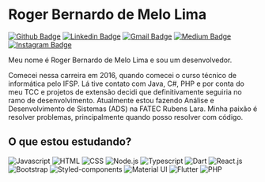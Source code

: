 # Roger Bernardo de Melo Lima
[![Github Badge](https://img.shields.io/badge/GitHub-100000?style=for-the-badge&logo=github&logoColor=white)](https://github.com/rbmelolima)
[![Linkedin Badge](https://img.shields.io/badge/LinkedIn-0077B5?style=for-the-badge&logo=linkedin&logoColor=white)](https://www.linkedin.com/in/rbmelolima/)
[![Gmail Badge](https://img.shields.io/badge/Gmail-D14836?style=for-the-badge&logo=gmail&logoColor=white)](mailto:rbmelolima@gmail.com/)
[![Medium Badge](https://img.shields.io/badge/Medium-12100E?style=for-the-badge&logo=medium&logoColor=white)](https://rbmelolima.medium.com/)
[![Instagram Badge](https://img.shields.io/badge/Instagram-E4405F?style=for-the-badge&logo=instagram&logoColor=white)](https://www.instagram.com/rbmelolima/)

Meu nome é Roger Bernardo de Melo Lima e sou um desenvolvedor.

Comecei nessa carreira em 2016, quando comecei o curso técnico de informática pelo IFSP. Lá tive contato com Java, C#, PHP e por conta do meu TCC e projetos de extensão decidi que definitivamente seguiria no ramo de desenvolvimento. Atualmente estou fazendo Análise e Desenvolvimento de Sistemas (ADS) na FATEC Rubens Lara.
Minha paixão é resolver problemas, principalmente quando posso resolver com código. 

## O que estou estudando?
![Javascript](https://img.shields.io/badge/JavaScript-F7DF1E?style=for-the-badge&logo=javascript&logoColor=black)
![HTML](https://img.shields.io/badge/HTML5-E34F26?style=for-the-badge&logo=html5&logoColor=white)
![CSS](https://img.shields.io/badge/CSS3-1572B6?style=for-the-badge&logo=css3&logoColor=white)
![Node.js](https://img.shields.io/badge/Node.js-43853D?style=for-the-badge&logo=node.js&logoColor=white)
![Typescript](https://img.shields.io/badge/TypeScript-007ACC?style=for-the-badge&logo=typescript&logoColor=white)
![Dart](https://img.shields.io/badge/Dart-0175C2?style=for-the-badge&logo=dart&logoColor=white)
![React.js](https://img.shields.io/badge/React-20232A?style=for-the-badge&logo=react&logoColor=61DAFB)
![Bootstrap](https://img.shields.io/badge/Bootstrap-563D7C?style=for-the-badge&logo=bootstrap&logoColor=white)
![Styled-components](https://img.shields.io/badge/styled--components-DB7093?style=for-the-badge&logo=styled-components&logoColor=white)
![Material UI](https://img.shields.io/badge/Material--UI-0081CB?style=for-the-badge&logo=material-ui&logoColor=white)
![Flutter](https://img.shields.io/badge/Flutter-02569B?style=for-the-badge&logo=flutter&logoColor=white)
![PHP](https://img.shields.io/badge/PHP-777BB4?style=for-the-badge&logo=php&logoColor=white)
